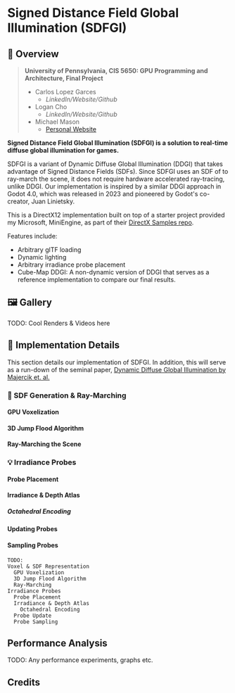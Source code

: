 # Signed Distance Field Global Illumination (SDFGI)

## 🚀 Overview

> **University of Pennsylvania, CIS 5650: GPU Programming and Architecture, Final Project**
> * Carlos Lopez Garces
>   + *LinkedIn/Website/Github* 
> * Logan Cho
>   + *LinkedIn/Website/Github*
> * Michael Mason
>   + [Personal Website](https://www.michaelmason.xyz/)

**Signed Distance Field Global Illumination (SDFGI) is a solution to real-time diffuse global illumination for games.**

SDFGI is a variant of Dynamic Diffuse Global Illumination (DDGI) that takes advantage of Signed Distance Fields (SDFs). Since SDFGI uses an SDF of to ray-march the scene, it does not require hardware accelerated ray-tracing, unlike DDGI. Our implementation is inspired by a similar DDGI approach in Godot 4.0, which was released in 2023 and pioneered by Godot's co-creator, Juan Linietsky. 

This is a DirectX12 implementation built on top of a starter project provided my Microsoft, MiniEngine, as part of their [DirectX Samples repo](https://github.com/microsoft/DirectX-Graphics-Samples/tree/master/MiniEngine). 

Features include: 
* Arbitrary glTF loading
* Dynamic lighting
* Arbitrary irradiance probe placement
* Cube-Map DDGI: A non-dynamic version of DDGI that serves as a reference implementation to compare our final results.

## 🖼️ Gallery

TODO: Cool Renders & Videos here

## 📜 Implementation Details

This section details our implementation of SDFGI. In addition, this will serve as a run-down of the seminal paper, [Dynamic Diffuse Global Illumination by Majercik et. al.](https://jcgt.org/published/0008/02/01/)

### 🏁 SDF Generation & Ray-Marching

#### GPU Voxelization

#### 3D Jump Flood Algorithm

#### Ray-Marching the Scene

### 💡 Irradiance Probes

#### Probe Placement

#### Irradiance & Depth Atlas

##### Octahedral Encoding

#### Updating Probes

#### Sampling Probes

```
TODO: 
Voxel & SDF Representation
  GPU Voxelization
  3D Jump Flood Algorithm
  Ray-Marching
Irradiance Probes
  Probe Placement
  Irradiance & Depth Atlas
    Octahedral Encoding
  Probe Update
  Probe Sampling
```

## Performance Analysis

TODO: Any performance experiments, graphs etc.

## Credits
